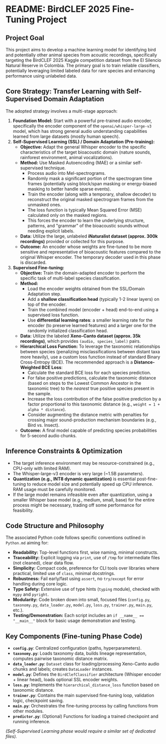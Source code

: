 # README: BirdCLEF 2025 Fine-Tuning Project

## Project Goal

This project aims to develop a machine learning model for identifying bird and potentially other animal species from acoustic recordings, specifically targeting the BirdCLEF 2025 Kaggle competition dataset from the El Silencio Natural Reserve in Colombia. The primary goal is to train reliable classifiers, potentially leveraging limited labeled data for rare species and enhancing performance using unlabeled data.

## Core Strategy: Transfer Learning with Self-Supervised Domain Adaptation

The adopted strategy involves a multi-stage approach:

1.  **Foundation Model:** Start with a powerful pre-trained audio encoder, specifically the encoder component of the `openai/whisper-large-v3` model, which has strong general audio understanding capabilities learned from large datasets (mostly human speech).
2.  **Self-Supervised Learning (SSL) / Domain Adaptation (Pre-training):**
    *   **Objective:** Adapt the general Whisper encoder to the specific characteristics of the target bioacoustic domain (nature sounds, rainforest environment, animal vocalizations).
    *   **Method:** Use Masked Autoencoding (MAE) or a similar self-supervised technique.
        *   Process audio into Mel-spectrograms.
        *   Randomly mask a significant portion of the spectrogram time frames (potentially using block/span masking or energy-biased masking to better handle sparse events).
        *   Train the encoder (along with a temporary, shallow decoder) to reconstruct the original masked spectrogram frames from the unmasked ones.
        *   The loss function is typically Mean Squared Error (MSE) calculated only on the masked regions.
        *   This forces the encoder to learn the underlying structure, patterns, and "grammar" of the bioacoustic sounds without needing explicit labels.
    *   **Data:** Utilize the large, unlabeled **iNaturalist dataset (approx. 300k recordings)** provided or collected for this purpose.
    *   **Outcome:** An encoder whose weights are fine-tuned to be more sensitive and representative of bioacoustic features compared to the original Whisper encoder. The temporary decoder used in this phase is discarded.
3.  **Supervised Fine-tuning:**
    *   **Objective:** Train the domain-adapted encoder to perform the specific task of multi-label species classification.
    *   **Method:**
        *   Load the encoder weights obtained from the SSL/Domain Adaptation step.
        *   Add a **shallow classification head** (typically 1-2 linear layers) on top of the encoder.
        *   Train the combined model (encoder + head) end-to-end using a supervised loss function.
        *   Use **differential learning rates**: a smaller learning rate for the encoder (to preserve learned features) and a larger one for the randomly initialized classification head.
    *   **Data:** Utilize the labeled **Xeno-Canto dataset (approx. 35k recordings)**, which provides `(audio, species_label)` pairs.
    *   **Hierarchical Loss Function:** To leverage the taxonomic relationships between species (penalizing misclassifications between distant taxa more heavily), use a custom loss function instead of standard Binary Cross-Entropy (BCE). The recommended approach is a **Distance-Weighted BCE Loss**:
        *   Calculate the standard BCE loss for each species prediction.
        *   For false positive predictions, calculate the taxonomic distance (based on steps to the Lowest Common Ancestor in the taxonomic tree) to the *nearest* true positive species present in the sample.
        *   Increase the loss contribution of the false positive prediction by a factor proportional to this taxonomic distance (e.g., `weight = 1 + alpha * distance`).
        *   Consider augmenting the distance metric with penalties for crossing major sound-production mechanism boundaries (e.g., Bird vs. Insect).
    *   **Outcome:** A final model capable of predicting species probabilities for 5-second audio chunks.

## Inference Constraints & Optimization

*   The target inference environment may be resource-constrained (e.g., CPU-only with limited RAM).
*   The Whisper-large-v3 encoder is very large (~1.5B parameters).
*   **Quantization (e.g., INT8 dynamic quantization)** is essential post-fine-tuning to reduce model size and potentially speed up CPU inference. RAM usage must be carefully monitored.
*   If the large model remains infeasible even after quantization, using a smaller Whisper base model (e.g., medium, small, base) for the entire process might be necessary, trading off some performance for feasibility.

## Code Structure and Philosophy

The associated Python code follows specific conventions outlined in `Python.md` aiming for:

*   **Readability:** Top-level functions first, wise naming, minimal constructs.
*   **Traceability:** Explicit logging via `print`, use of `/tmp` for intermediate files (not cleaned), clear data flow.
*   **Simplicity:** Compact code, preference for CLI tools over libraries where practical, limited use of `class`, minimal docstrings.
*   **Robustness:** Fail early/fast using `assert`, no `try/except` for error handling during core logic.
*   **Type Safety:** Extensive use of type hints (`typing` module), checked with `mypy` and `pyright`.
*   **Modularity:** Code broken down into small, focused files (`config.py`, `taxonomy.py`, `data_loader.py`, `model.py`, `loss.py`, `trainer.py`, `main.py`, etc.).
*   **Testing/Demonstration:** Each script includes an `if __name__ == "__main__"` block for basic usage demonstration and testing.

## Key Components (Fine-tuning Phase Code)

*   **`config.py`**: Centralized configuration (paths, hyperparameters).
*   **`taxonomy.py`**: Loads taxonomy data, builds lineage representation, computes pairwise taxonomic distance matrix.
*   **`data_loader.py`**: `Dataset` class for loading/processing Xeno-Canto audio chunks and labels; creates `DataLoader` instances.
*   **`model.py`**: Defines the `BirdClefClassifier` architecture (Whisper encoder + linear head), loads optional SSL encoder weights.
*   **`loss.py`**: Implements the `hierarchical_distance_loss` function based on taxonomic distance.
*   **`trainer.py`**: Contains the main supervised fine-tuning loop, validation logic, checkpoint saving.
*   **`main.py`**: Orchestrates the fine-tuning process by calling functions from other modules.
*   **`predictor.py`**: (Optional) Functions for loading a trained checkpoint and running inference.

*(Self-Supervised Learning phase would require a similar set of dedicated files).*
